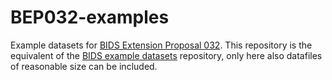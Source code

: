 # BEP032-examples

Example datasets for [BIDS Extension Proposal 032](https://docs.google.com/document/d/1oG-C8T-dWPqfVzL2W8HO3elWK8NIh2cOCPssRGv23n0). This repository is the equivalent of the [BIDS example datasets](https://github.com/bids-standard/bids-examples) repository, only here also datafiles of reasonable size can be included.

